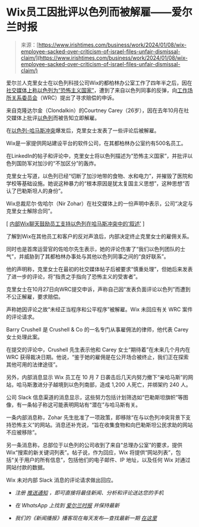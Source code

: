 <!--yml

类别：未分类

日期：2024-05-27 14:36:45

-->

# Wix员工因批评以色列而被解雇——爱尔兰时报

> 来源：[https://www.irishtimes.com/business/work/2024/01/08/wix-employee-sacked-over-criticism-of-israel-files-unfair-dismissal-claim/](https://www.irishtimes.com/business/work/2024/01/08/wix-employee-sacked-over-criticism-of-israel-files-unfair-dismissal-claim/)

爱尔兰人克里女士在以色列科技公司Wix的都柏林办公室工作了四年半之后，因在[社交媒体上称以色列为“恐怖主义国家”](https://www.irishtimes.com/ireland/2023/10/23/dublin-woman-fired-by-israeli-company-over-anti-israel-social-media-posts/)，遭到了来自以色列同事的反弹，向[工作场所关系委员会](https://www.irishtimes.com/tags/workplace-relations-commission/)（WRC）提出了寻求赔偿的申诉。

来自克隆达尔金（Clondalkin）的Courtney Carey（26岁），因在去年10月在社交媒体上批评[以色列](https://www.irishtimes.com/tags/israel/)而被告知立即解雇。

在[以色列-哈马斯冲突](https://www.irishtimes.com/tags/israel-hamas-conflict/)爆发后，克里女士发表了一些评论后被解雇。

Wix是一家提供网站建设平台的软件公司，在其都柏林办公室约有500名员工。

在LinkedIn的帖子和评论中，克里女士将以色列描述为“恐怖主义国家”，并批评以色列国防军对加沙的“不加区分”的轰炸。

克里女士写道，以色列已经“切断了加沙地带的食物、水和电力”，并摧毁了医院和学校等基础设施。她说这种暴力的“根本原因是犹太复国主义思想”，这种思想“否认了巴勒斯坦人的身份”。

Wix总裁尼尔·佐哈尔（Nir Zohar）在社交媒体上的一份声明中表示，公司“决定与克里女士解除合同”。

[ [内部Wix聊天鼓励员工支持以色列在哈马斯冲突中的‘叙述’](https://www.irishtimes.com/ireland/2023/10/24/internal-wix-chat-encouraged-staff-to-support-israels-narrative-in-hamas-conflict/) ]

了解到Wix在其他员工和客户的反对声浪后，内部决定终止克里女士的雇佣关系。

同时也是首席运营官的佐哈尔先生表示，她的评论伤害了“我们以色列团队的士气”，并威胁到了其都柏林办事处与其他以色列同事之间的“良好联系”。

他的声明称，克里女士在最初的社交媒体帖子后被要求“慎重处理”，但她后来发表了进一步的评论，将“指责之手指向了恐怖主义的受害者”。

克里女士在10月27日向WRC提交申诉，声称自己因“发表负面评论以色列”而遭到不公正解雇，要求赔偿。

声称她因评论之故“未经正当程序和公平程序”被解雇。Wix 未回应有关 WRC 案件的评论请求。

Barry Crushell 是 Crushell & Co 的一名专门从事雇佣法的律师，他代表 Carey 女士处理此案。

在提交的评论中，Crushell 先生表示他和 Carey 女士“期待着”在未来几个月内在 WRC 获得裁决日期。他说，“鉴于她的雇佣是在公开场合被终止，我们正在探索其他可用的法律途径”。

另外，内部消息显示 Wix 员工在 10 月 7 日袭击后几天内努力撤下“亲哈马斯”的网站，哈马斯激进分子越境到以色列南部，造成 1,200 人死亡，并绑架约 240 人。

公司 Slack 信息渠道的消息显示，这些努力包括计划筛选如“巴勒斯坦旗帜”等图像，有一条帖子称这可能表明网站有“潜在”与哈马斯有关。

一条内部消息称，Zohar 先生批准了一项政策，即移除“在与以色列冲突背景下支持恐怖主义”的网站。消息还补充说，“旨在收集食物和向巴勒斯坦公民求助的网站不应被移除”。

另一条消息称，总部位于以色列的公司收到了来自“总理办公室”的要求，提供 Wix“搜索的新关键词列表”。帖子说，作为回应，Wix 将提供“网站列表”，包括“关于用户的所有信息”，包括他们的电子邮件、IP 地址，以及任何 Wix 对通过网站付款的数据。

Wix 未对内部 Slack 消息的评论请求做出回应。

+   *注册* [*推送通知*](https://www.irishtimes.com/media/2023/11/07/stay-informed-with-push-alerts-from-the-irish-times-delivered-straight-to-your-phone/) *，即可直接将最佳新闻、分析和评论送达您的手机*

+   *在 WhatsApp 上找到* [*爱尔兰时报*](https://www.irishtimes.com/media/2023/10/27/find-the-irish-times-on-whatsapp-and-stay-up-to-date/) *并保持最新*

+   *我们的《新闻播报》播客现在每天发布—查找最新一期* [*在这里*](https://www.irishtimes.com/podcasts/in-the-news/)
